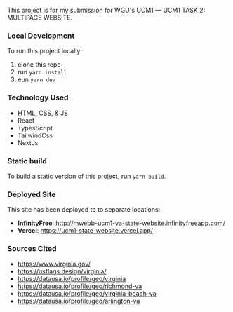 This project is for my submission for WGU's UCM1 — UCM1 TASK 2: MULTIPAGE WEBSITE.

### Local Development

To run this project locally:

1. clone this repo
2. run `yarn install`
3. eun `yarn dev`

### Technology Used

- HTML, CSS, & JS
- React
- TypesScript
- TailwindCss
- NextJs

### Static build

To build a static version of this project, run `yarn build`.

### Deployed Site

This site has been deployed to to separate locations:

- **InfinityFree**: http://mwebb-ucm1-va-state-website.infinityfreeapp.com/
- **Vercel**: https://ucm1-state-website.vercel.app/

### Sources Cited

- https://www.virginia.gov/
- https://usflags.design/virginia/
- https://datausa.io/profile/geo/virginia
- https://datausa.io/profile/geo/richmond-va
- https://datausa.io/profile/geo/virginia-beach-va
- https://datausa.io/profile/geo/arlington-va
